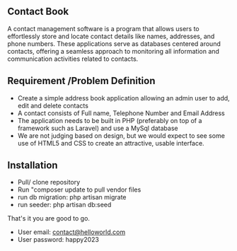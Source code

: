 ## Contact Book


A contact management software is a program that allows users to effortlessly store and locate contact details like names, addresses, and phone numbers. These applications serve as databases centered around contacts, offering a seamless approach to monitoring all information and communication activities related to contacts. 




## Requirement /Problem Definition

- Create a simple address book application allowing an admin user to add, edit and delete contacts
- A contact consists of Full name, Telephone Number and Email Address
- The application needs to be built in PHP (preferably on top of a framework such as Laravel) and use a MySql database
- We are not judging based on design, but we would expect to see some use of HTML5 and CSS to create an attractive, usable interface.


## Installation

- Pull/ clone repository
- Run "composer update to pull vendor files
- run db migration: php artisan migrate
- run seeder: php artisan db:seed

That's it you are good to go.

- User email: contact@helloworld.com
- User password: happy2023